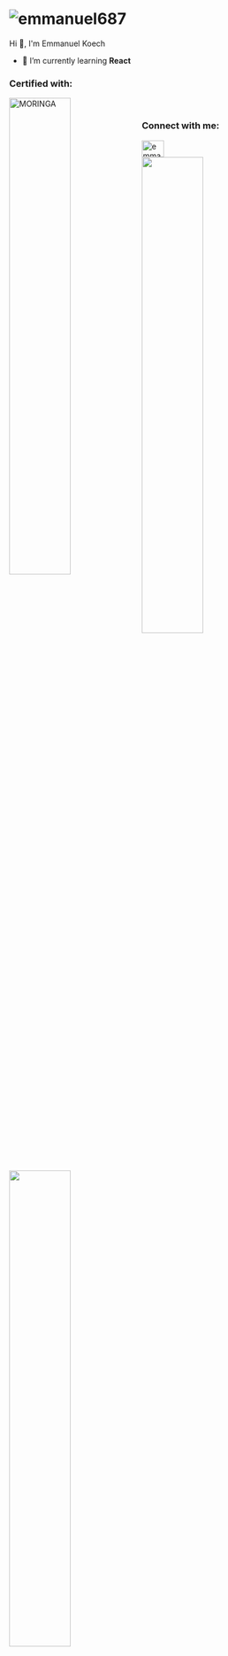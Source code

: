 <h1 align="left"> <img src="https://komarev.com/ghpvc/?username=emmanuel687&label=Profile%20views&color=0e75b6&style=flat" alt="emmanuel687" /> </h1>

<p align="left">Hi 👋, I'm Emmanuel Koech</p>

- 🌱 I’m currently learning **React**


<div>

<div class="wrapper">

<h3 align="left" width="47%" >Certified with:</h3>

<img align="left" width="47%" alt="MORINGA"  src="https://pbs.twimg.com/profile_images/1489569110040141826/ZzZgytR8_400x400.png" />

<br>


<h3 align="left" width="47px" >Connect with me:</h3>
<p align="left" width="47%" >
<a href="https://www.linkedin.com/in/emmanuel-koech-79368b21a/" target="blank"><img align="left" src="https://raw.githubusercontent.com/rahuldkjain/github-profile-readme-generator/master/src/images/icons/Social/linked-in-alt.svg" alt="emmanuel687" height="30" width="40" /></a>
</p>
    </div>


<div class="wrapper">
  <img align="left" width="47%" src="https://github-readme-streak-stats.herokuapp.com?user=emmanuel687&theme=tokyonight">
  
  <img align="left" width="47%" src="https://github-readme-stats.vercel.app/api?username=emmanuel687&show_icons=true&theme=tokyonight">
</div>





